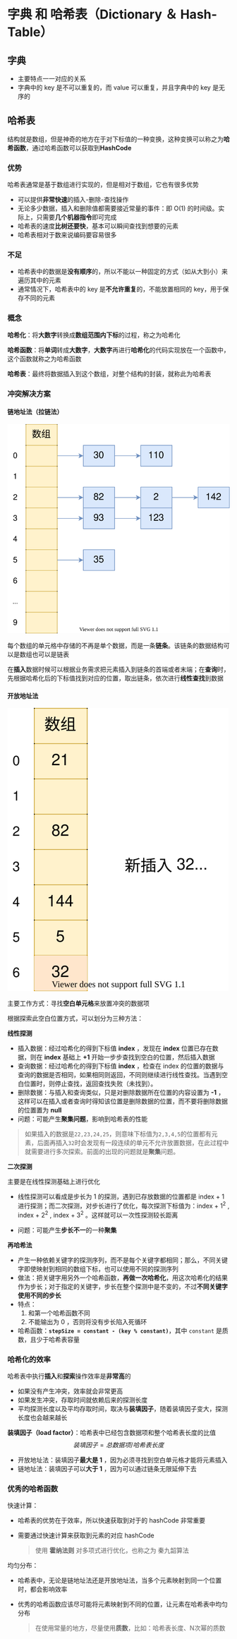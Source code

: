 # 字典 和 哈希表（Dictionary ＆ Hash-Table）

## 字典

- 主要特点一一对应的关系
- 字典中的 key 是不可以重复的，而 value 可以重复，并且字典中的 key 是无序的

## 哈希表

结构就是数组，但是神奇的地方在于对下标值的一种变换，这种变换可以称之为**哈希函数**，通过哈希函数可以获取到**HashCode**

### 优势

哈希表通常是基于数组进行实现的，但是相对于数组，它也有很多优势

- 可以提供**非常快速**的插入-删除-查找操作
- 无论多少数据，插入和删除值都需要接近常量的事件：即 O(1) 的时间级。实际上，只需要**几个机器指令**即可完成
- 哈希表的速度**比树还要快**，基本可以瞬间查找到想要的元素
- 哈希表相对于数来说编码要容易很多

### 不足

- 哈希表中的数据是**没有顺序**的，所以不能以一种固定的方式（如从大到小）来遍历其中的元素
- 通常情况下，哈希表中的 key 是**不允许重复**的，不能放置相同的 key，用于保存不同的元素

### 概念

**哈希化**：将**大数字**转换成**数组范围内下标**的过程，称之为哈希化

**哈希函数**：将**单词**转成**大数字**，**大数字**再进行**哈希化**的代码实现放在一个函数中，这个函数就称之为哈希函数

**哈希表**：最终将数据插入到这个数组，对整个结构的封装，就称此为哈希表

### 冲突解决方案

#### 链地址法（拉链法）

![separate-chaining](images/separate-chaining.svg)

每个数组的单元格中存储的不再是单个数据，而是一条**链条**。该链条的数据结构可以是数组也可以是链表

在**插入**数据时候可以根据业务需求把元素插入到链条的首端或者末端；在**查询**时，先根据哈希化后的下标值找到对应的位置，取出链条，依次进行**线性查找**到数据

#### 开放地址法

![open-addressing](images/open-addressing.svg)

主要工作方式：寻找**空白单元格**来放置冲突的数据项

根据探索此空白位置方式，可以划分为三种方法：

**线性探测**

- 插入数据：经过哈希化的得到下标值 **index** ，发现在 **index** 位置已存在数据，则在 **index** 基础上 **+1** 开始一步步查找到空白的位置，然后插入数据
- 查询数据：经过哈希化的得到下标值 **index** ，检查在 index 的位置的数据与查询的数据是否相同，如果相同则返回，不同则继续进行线性查找。当遇到空白位置时，则停止查找，返回查找失败（未找到）。
- 删除数据：与插入和查询类似，只是对删除数据所在位置的内容设置为 **-1** ，这样可以在插入或者查询时得知该位置是删除数据的位置，而不要将删除数据的位置置为 **null**
- 问题：可能产生**聚集问题**，影响到哈希表的性能

> 如果插入的数据是`22,23,24,25`，则意味下标值为`2,3,4,5`的位置都有元素，后面再插入`32`时会发现有一段连续的单元不允许放置数据，在此过程中就需要进行多次探索。前面的出现的问题就是**聚集**问题。

**二次探测**

主要是在线性探测基础上进行优化

- 线性探测可以看成是步长为 1 的探测，遇到已存放数据的位置都是 index + 1进行探测；而二次探测，对步长进行了优化，每次探测下标值为：index + 1<sup>2</sup> , index + 2<sup>2</sup> , index + 3<sup>2</sup> 。这样就可以一次性探测较长距离

- 问题：可能产生**步长不一**的一种**聚集**

**再哈希法**

- 产生一种依赖关键字的探测序列，而不是每个关键字都相同；那么，不同关键字即使映射到相同的数组下标，也可以使用不同的探测序列
- 做法：把关键字用另外一个哈希函数，**再做一次哈希化**，用这次哈希化的结果作为步长；对于指定的关键字，步长在整个探测中是不变的，不过**不同关键字使用不同的步长**
- 特点：
  1. 和第一个哈希函数不同
  2. 不能输出为 0 ，否则将没有步长陷入死循环
- 哈希函数：**`stepSize = constant - (key % constant)`**，其中 `constant` 是质数，且少于哈希表容量

### 哈希化的效率

哈希表中执行**插入**和**探索**操作效率是**非常高**的

- 如果没有产生冲突，效率就会非常更高
- 如果发生冲突，存取时间就依赖后来的探测长度
- 平均探测长度以及平均存取时间，取决与**装填因子**，随着装填因子变大，探测长度也会越来越长

**装填因子（load factor）**：哈希表中已经包含数据项和整个哈希表长度的比值
$$
装填因子 = 总数据项 / 哈希表长度
$$

+ 开放地址法：装填因子**最大是 1** ，因为必须寻找到空白单元格才能将元素插入
+ 链地址法：装填因子可以**大于 1** ，因为可以通过链条无限延伸下去

### 优秀的哈希函数

快速计算：

- 哈希表的优势在于效率，所以快速获取到对于的 hashCode 非常重要

- 需要通过快速计算来获取到元素的对应 hashCode

  > 使用 **霍纳法则** 对多项式进行优化，也称之为 秦九韶算法

均匀分布：

- 哈希表中，无论是链地址法还是开放地址法，当多个元素映射到同一个位置时，都会影响效率

- 优秀的哈希函数应该尽可能将元素映射到不同的位置，让元素在哈希表中均匀分布

  > 在使用常量的地方，尽量使用**质数**，比如：哈希表长度、N次幂的质数

